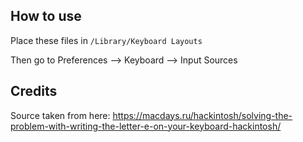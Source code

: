 ## How to use

Place these files in `/Library/Keyboard Layouts`

Then go to Preferences –> Keyboard –> Input Sources

## Credits
Source taken from here:
https://macdays.ru/hackintosh/solving-the-problem-with-writing-the-letter-e-on-your-keyboard-hackintosh/
